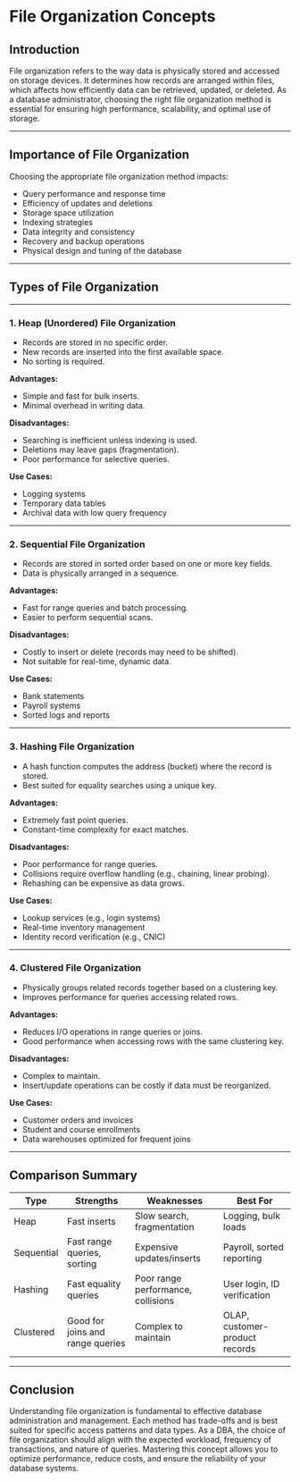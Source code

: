 # File Organization Concepts


## Introduction

File organization refers to the way data is physically stored and accessed on storage devices. It determines how records are arranged within files, which affects how efficiently data can be retrieved, updated, or deleted. As a database administrator, choosing the right file organization method is essential for ensuring high performance, scalability, and optimal use of storage.

---

## Importance of File Organization

Choosing the appropriate file organization method impacts:

* Query performance and response time
* Efficiency of updates and deletions
* Storage space utilization
* Indexing strategies
* Data integrity and consistency
* Recovery and backup operations
* Physical design and tuning of the database

---

## Types of File Organization

---

### 1. Heap (Unordered) File Organization

* Records are stored in no specific order.
* New records are inserted into the first available space.
* No sorting is required.

**Advantages:**

* Simple and fast for bulk inserts.
* Minimal overhead in writing data.

**Disadvantages:**

* Searching is inefficient unless indexing is used.
* Deletions may leave gaps (fragmentation).
* Poor performance for selective queries.

**Use Cases:**

* Logging systems
* Temporary data tables
* Archival data with low query frequency

---

### 2. Sequential File Organization

* Records are stored in sorted order based on one or more key fields.
* Data is physically arranged in a sequence.

**Advantages:**

* Fast for range queries and batch processing.
* Easier to perform sequential scans.

**Disadvantages:**

* Costly to insert or delete (records may need to be shifted).
* Not suitable for real-time, dynamic data.

**Use Cases:**

* Bank statements
* Payroll systems
* Sorted logs and reports

---

### 3. Hashing File Organization

* A hash function computes the address (bucket) where the record is stored.
* Best suited for equality searches using a unique key.

**Advantages:**

* Extremely fast point queries.
* Constant-time complexity for exact matches.

**Disadvantages:**

* Poor performance for range queries.
* Collisions require overflow handling (e.g., chaining, linear probing).
* Rehashing can be expensive as data grows.

**Use Cases:**

* Lookup services (e.g., login systems)
* Real-time inventory management
* Identity record verification (e.g., CNIC)

---

### 4. Clustered File Organization

* Physically groups related records together based on a clustering key.
* Improves performance for queries accessing related rows.

**Advantages:**

* Reduces I/O operations in range queries or joins.
* Good performance when accessing rows with the same clustering key.

**Disadvantages:**

* Complex to maintain.
* Insert/update operations can be costly if data must be reorganized.

**Use Cases:**

* Customer orders and invoices
* Student and course enrollments
* Data warehouses optimized for frequent joins

---

## Comparison Summary

| Type       | Strengths                        | Weaknesses                         | Best For                       |
| ---------- | -------------------------------- | ---------------------------------- | ------------------------------ |
| Heap       | Fast inserts                     | Slow search, fragmentation         | Logging, bulk loads            |
| Sequential | Fast range queries, sorting      | Expensive updates/inserts          | Payroll, sorted reporting      |
| Hashing    | Fast equality queries            | Poor range performance, collisions | User login, ID verification    |
| Clustered  | Good for joins and range queries | Complex to maintain                | OLAP, customer-product records |

---

## Conclusion

Understanding file organization is fundamental to effective database administration and management. Each method has trade-offs and is best suited for specific access patterns and data types. As a DBA, the choice of file organization should align with the expected workload, frequency of transactions, and nature of queries. Mastering this concept allows you to optimize performance, reduce costs, and ensure the reliability of your database systems.
